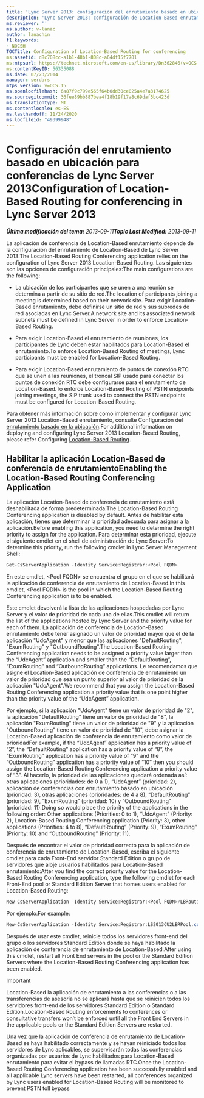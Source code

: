 ```yaml
---
title: 'Lync Server 2013: configuración del enrutamiento basado en ubicación para conferencias'
description: 'Lync Server 2013: configuración de Location-Based enrutamiento para conferencias.'
ms.reviewer: ''
ms.author: v-lanac
author: lanachin
f1.keywords:
- NOCSH
TOCTitle: Configuration of Location-Based Routing for conferencing
ms:assetid: d8c708cc-a1b1-48b1-808c-a64df15f7701
ms:mtpsurl: https://technet.microsoft.com/en-us/library/Dn362846(v=OCS.15)
ms:contentKeyID: 56335088
ms.date: 07/23/2014
manager: serdars
mtps_version: v=OCS.15
ms.openlocfilehash: 6a87f9c799e565f64b0dd30ce025a4e7a3174625
ms.sourcegitcommit: 36fee89bb887bea4f18b19f17a8c69daf5bc423d
ms.translationtype: MT
ms.contentlocale: es-ES
ms.lasthandoff: 11/24/2020
ms.locfileid: "49399948"
---
```

# <a name="configuration-of-location-based-routing-for-conferencing-in-lync-server-2013"></a><span data-ttu-id="d87b9-103">Configuración del enrutamiento basado en ubicación para conferencias de Lync Server 2013</span><span class="sxs-lookup"><span data-stu-id="d87b9-103">Configuration of Location-Based Routing for conferencing in Lync Server 2013</span></span>

<div data-xmlns="http://www.w3.org/1999/xhtml">

<div class="topic" data-xmlns="http://www.w3.org/1999/xhtml" data-msxsl="urn:schemas-microsoft-com:xslt" data-cs="https://msdn.microsoft.com/">

<div data-asp="https://msdn2.microsoft.com/asp">



</div>

<div id="mainSection">

<div id="mainBody"><span data-ttu-id="d87b9-104">

<span> </span></span><span class="sxs-lookup"><span data-stu-id="d87b9-104">

<span> </span></span></span>

<span data-ttu-id="d87b9-105">_**Última modificación del tema:** 2013-09-11_</span><span class="sxs-lookup"><span data-stu-id="d87b9-105">_**Topic Last Modified:** 2013-09-11_</span></span>

<span data-ttu-id="d87b9-106">La aplicación de conferencia de Location-Based enrutamiento depende de la configuración del enrutamiento de Location-Based de Lync Server 2013.</span><span class="sxs-lookup"><span data-stu-id="d87b9-106">The Location-Based Routing Conferencing application relies on the configuration of Lync Server 2013 Location-Based Routing.</span></span> <span data-ttu-id="d87b9-107">Las siguientes son las opciones de configuración principales:</span><span class="sxs-lookup"><span data-stu-id="d87b9-107">The main configurations are the following:</span></span>

  - <span data-ttu-id="d87b9-108">La ubicación de los participantes que se unen a una reunión se determina a partir de su sitio de red.</span><span class="sxs-lookup"><span data-stu-id="d87b9-108">The location of participants joining a meeting is determined based on their network site.</span></span> <span data-ttu-id="d87b9-109">Para exigir Location-Based enrutamiento, debe definirse un sitio de red y sus subredes de red asociadas en Lync Server.</span><span class="sxs-lookup"><span data-stu-id="d87b9-109">A network site and its associated network subnets must be defined in Lync Server in order to enforce Location-Based Routing.</span></span>

  - <span data-ttu-id="d87b9-110">Para exigir Location-Based el enrutamiento de reuniones, los participantes de Lync deben estar habilitados para Location-Based el enrutamiento.</span><span class="sxs-lookup"><span data-stu-id="d87b9-110">To enforce Location-Based Routing of meetings, Lync participants must be enabled for Location-Based Routing.</span></span>

  - <span data-ttu-id="d87b9-111">Para exigir Location-Based enrutamiento de puntos de conexión RTC que se unen a las reuniones, el troncal SIP usado para conectar los puntos de conexión RTC debe configurarse para el enrutamiento de Location-Based.</span><span class="sxs-lookup"><span data-stu-id="d87b9-111">To enforce Location-Based Routing of PSTN endpoints joining meetings, the SIP trunk used to connect the PSTN endpoints must be configured for Location-Based Routing.</span></span>

<span data-ttu-id="d87b9-112">Para obtener más información sobre cómo implementar y configurar Lync Server 2013 Location-Based enrutamiento, consulte Configuración del [enrutamiento basado en la ubicación](lync-server-2013-configuring-location-based-routing.md).</span><span class="sxs-lookup"><span data-stu-id="d87b9-112">For additional information on deploying and configuring Lync Server 2013 Location-Based Routing, please refer Configuring [Location-Based Routing](lync-server-2013-configuring-location-based-routing.md).</span></span>

<div>

## <a name="enabling-the-location-based-routing-conferencing-application"></a><span data-ttu-id="d87b9-113">Habilitar la aplicación Location-Based de conferencia de enrutamiento</span><span class="sxs-lookup"><span data-stu-id="d87b9-113">Enabling the Location-Based Routing Conferencing Application</span></span>

<span data-ttu-id="d87b9-114">La aplicación Location-Based de conferencia de enrutamiento está deshabilitada de forma predeterminada.</span><span class="sxs-lookup"><span data-stu-id="d87b9-114">The Location-Based Routing Conferencing application is disabled by default.</span></span> <span data-ttu-id="d87b9-115">Antes de habilitar esta aplicación, tienes que determinar la prioridad adecuada para asignar a la aplicación.</span><span class="sxs-lookup"><span data-stu-id="d87b9-115">Before enabling this application, you need to determine the right priority to assign for the application.</span></span> <span data-ttu-id="d87b9-116">Para determinar esta prioridad, ejecute el siguiente cmdlet en el shell de administración de Lync Server:</span><span class="sxs-lookup"><span data-stu-id="d87b9-116">To determine this priority, run the following cmdlet in Lync Server Management Shell:</span></span>

```powershell
Get-CsServerApplication -Identity Service:Registrar:<Pool FQDN>
```

<span data-ttu-id="d87b9-117">En este cmdlet, \<Pool FQDN\> se encuentra el grupo en el que se habilitará la aplicación de conferencia de enrutamiento de Location-Based.</span><span class="sxs-lookup"><span data-stu-id="d87b9-117">In this cmdlet, \<Pool FQDN\> is the pool in which the Location-Based Routing Conferencing application is to be enabled.</span></span>

<span data-ttu-id="d87b9-118">Este cmdlet devolverá la lista de las aplicaciones hospedadas por Lync Server y el valor de prioridad de cada una de ellas.</span><span class="sxs-lookup"><span data-stu-id="d87b9-118">This cmdlet will return the list of the applications hosted by Lync Server and the priority value for each of them.</span></span> <span data-ttu-id="d87b9-119">La aplicación de conferencia de Location-Based enrutamiento debe tener asignado un valor de prioridad mayor que el de la aplicación "UdcAgent" y menor que las aplicaciones "DefaultRouting", "ExumRouting" y "OutboundRouting".</span><span class="sxs-lookup"><span data-stu-id="d87b9-119">The Location-Based Routing Conferencing application needs to be assigned a priority value larger than the “UdcAgent” application and smaller than the “DefaultRouting”, “ExumRouting” and “OutboundRouting” applications.</span></span> <span data-ttu-id="d87b9-120">Le recomendamos que asigne el Location-Based aplicación de conferencia de enrutamiento un valor de prioridad que sea un punto superior al valor de prioridad de la aplicación "UdcAgent".</span><span class="sxs-lookup"><span data-stu-id="d87b9-120">We recommend that you assign the Location-Based Routing Conferencing application a priority value that is one point higher than the priority value of the “UdcAgent” application.</span></span>

<span data-ttu-id="d87b9-121">Por ejemplo, si la aplicación "UdcAgent" tiene un valor de prioridad de "2", la aplicación "DefaultRouting" tiene un valor de prioridad de "8", la aplicación "ExumRouting" tiene un valor de prioridad de "9" y la aplicación "OutboundRouting" tiene un valor de prioridad de "10", debe asignar la Location-Based aplicación de conferencia de enrutamiento como valor de prioridad</span><span class="sxs-lookup"><span data-stu-id="d87b9-121">For example, if the “UdcAgent” application has a priority value of “2”, the “DefaultRouting” application has a priority value of “8”, the “ExumRouting” application has a priority value of “9” and the “OutboundRouting” application has a priority value of “10” then you should assign the Location-Based Routing Conferencing application a priority value of “3”.</span></span> <span data-ttu-id="d87b9-122">Al hacerlo, la prioridad de las aplicaciones quedará ordenada así: otras aplicaciones (prioridades: de 0 a 1), “UdcAgent” (prioridad: 2), aplicación de conferencias con enrutamiento basado en ubicación (prioridad: 3), otras aplicaciones (prioridades: de 4 a 8), “DefaultRouting” (prioridad: 9), “ExumRouting” (prioridad: 10) y “OutboundRouting” (prioridad: 11).</span><span class="sxs-lookup"><span data-stu-id="d87b9-122">Doing so would place the priority of the applications in the following order: Other applications (Priorities: 0 to 1), “UdcAgent” (Priority: 2), Location-Based Routing Conferencing application (Priority: 3), other applications (Priorities: 4 to 8), “DefaultRouting” (Priority: 9), “ExumRouting” (Priority: 10) and “OutboundRouting” (Priority: 11).</span></span>

<span data-ttu-id="d87b9-123">Después de encontrar el valor de prioridad correcto para la aplicación de conferencia de enrutamiento de Location-Based, escriba el siguiente cmdlet para cada Front-End servidor Standard Edition o grupo de servidores que aloje usuarios habilitados para Location-Based enrutamiento:</span><span class="sxs-lookup"><span data-stu-id="d87b9-123">After you find the correct priority value for the Location-Based Routing Conferencing application, type the following cmdlet for each Front-End pool or Standard Edition Server that homes users enabled for Location-Based Routing:</span></span>

```powershell
New-CsServerApplication -Identity Service:Registrar:<Pool FQDN>/LBRouting -Priority <Application Priority> -Enabled $true -Critical $true -Uri http://www.microsoft.com/LCS/LBRouting
```

<span data-ttu-id="d87b9-124">Por ejemplo:</span><span class="sxs-lookup"><span data-stu-id="d87b9-124">For example:</span></span>

```powershell
New-CsServerApplication -Identity Service:Registrar:LS2013CU2LBRPool.contoso.com/LBRouting -Priority 3 -Enabled $true -Critical $true -Uri http://www.microsoft.com/LCS/LBRouting
```

<span data-ttu-id="d87b9-125">Después de usar este cmdlet, reinicie todos los servidores front-end del grupo o los servidores Standard Edition donde se haya habilitado la aplicación de conferencia de enrutamiento de Location-Based.</span><span class="sxs-lookup"><span data-stu-id="d87b9-125">After using this cmdlet, restart all Front End servers in the pool or the Standard Edition Servers where the Location-Based Routing Conferencing application has been enabled.</span></span>

<div>


> [!IMPORTANT]  
> <span data-ttu-id="d87b9-126">Location-Based la aplicación de enrutamiento a las conferencias o a las transferencias de asesoría no se aplicará hasta que se reinicien todos los servidores front-end de los servidores Standard Edition o Standard Edition.</span><span class="sxs-lookup"><span data-stu-id="d87b9-126">Location-Based Routing enforcements to conferences or consultative transfers won’t be enforced until all the Front End Servers in the applicable pools or the Standard Edition Servers are restarted.</span></span>



</div>

<span data-ttu-id="d87b9-127">Una vez que la aplicación de conferencia de enrutamiento de Location-Based se haya habilitado correctamente y se hayan reiniciado todos los servidores de Lync aplicables, se supervisarán todas las conferencias organizadas por usuarios de Lync habilitados para Location-Based enrutamiento para evitar el bypass de llamadas RTC.</span><span class="sxs-lookup"><span data-stu-id="d87b9-127">Once the Location-Based Routing Conferencing application has been successfully enabled and all applicable Lync servers have been restarted, all conferences organized by Lync users enabled for Location-Based Routing will be monitored to prevent PSTN toll bypass</span></span>

<span data-ttu-id="d87b9-128"></div>

</div>

<span> </span>

</div>

</div>

</span><span class="sxs-lookup"><span data-stu-id="d87b9-128"></div>

</div>

<span> </span>

</div>

</div>

</span></span></div>

